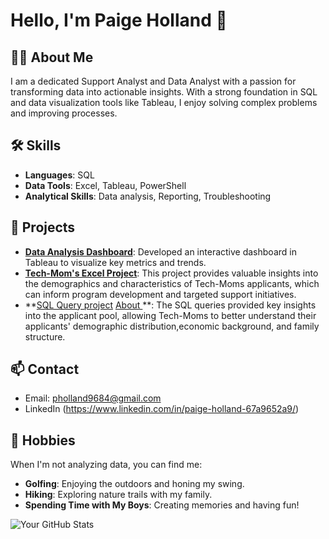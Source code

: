 # Hello, I'm Paige Holland 👋

## 👨‍💻 About Me
I am a dedicated Support Analyst and Data Analyst with a passion for transforming data into actionable insights. With a strong foundation in SQL and data visualization tools like Tableau, I enjoy solving complex problems and improving processes.

## 🛠 Skills
- **Languages**: SQL
- **Data Tools**: Excel, Tableau, PowerShell
- **Analytical Skills**: Data analysis, Reporting, Troubleshooting

## 🚀 Projects
- **[Data Analysis Dashboard](link-to-project)**: Developed an interactive dashboard in Tableau to visualize key metrics and trends.
- **[Tech-Mom's Excel Project](https://github.com/pholland9684/Tech-mom-Excel-Project)**: This project provides valuable insights into the demographics and characteristics of Tech-Moms applicants, which can inform program development and targeted support initiatives.
- **[SQL Query project](https://deepnote.com/workspace/tech-moms-129b-a738bafa-01cd-4758-b353-ab57c434c717/project/pholland9684s-Untitled-project-fe4354dd-2217-4906-9861-c22348b28624/notebook/Paige's%20Tech-mom%20Analyst-c50ed1c6f56342009941f2d10b85d1d5) [About ](https://github.com/pholland9684/Tech-moms-Data-Analyst-SQL-Project) **: The SQL queries provided key insights into the applicant pool, allowing Tech-Moms to better understand their applicants' demographic distribution,economic background, and family structure.



## 📫 Contact
- Email: pholland9684@gmail.com
- LinkedIn (https://www.linkedin.com/in/paige-holland-67a9652a9/)

## 🌳 Hobbies
When I'm not analyzing data, you can find me:
- **Golfing**: Enjoying the outdoors and honing my swing.
- **Hiking**: Exploring nature trails with my family.
- **Spending Time with My Boys**: Creating memories and having fun!

![Your GitHub Stats](https://github-readme-stats.vercel.app/api?username=yourusername&show_icons=true)








<!--## Hi there 👋

--About me...
--I am a Support Analyst, Data Analyst

<!--
**pholland9684/pholland9684** is a ✨ _special_ ✨ repository because its `README.md` (this file) appears on your GitHub profile.

Here are some ideas to get you started:

- 🔭 I’m currently working on ...
- 🌱 I’m currently learning ...
- 👯 I’m looking to collaborate on ...
- 🤔 I’m looking for help with ...
- 💬 Ask me about ...
- 📫 How to reach me: ...
- 😄 Pronouns: ...
- ⚡ Fun fact: ...
-->
